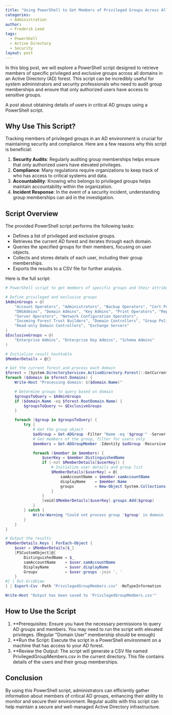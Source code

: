 ```yaml
---
title: "Using PowerShell to Get Members of Privileged Groups Across All Domains"
categories:
  - Administration
author:
  - Frederik Leed
tags:
  - PowerShell
  - Active Directory
  - Security
layout: post
---
```


In this blog post, we will explore a PowerShell script designed to retrieve members of specific privileged and exclusive groups across all domains in an Active Directory (AD) forest. This script can be incredibly useful for system administrators and security professionals who need to audit group memberships and ensure that only authorized users have access to sensitive groups.

A post about obtaining details of users in critical AD groups using a PowerShell script.

## Why Use This Script?

Tracking members of privileged groups in an AD environment is crucial for maintaining security and compliance. Here are a few reasons why this script is beneficial:

1. **Security Audits**: Regularly auditing group memberships helps ensure that only authorized users have elevated privileges.
2. **Compliance**: Many regulations require organizations to keep track of who has access to critical systems and data.
3. **Accountability**: Knowing who belongs to privileged groups helps maintain accountability within the organization.
4. **Incident Response**: In the event of a security incident, understanding group memberships can aid in the investigation.

## Script Overview

The provided PowerShell script performs the following tasks:

- Defines a list of privileged and exclusive groups.
- Retrieves the current AD forest and iterates through each domain.
- Queries the specified groups for their members, focusing on user objects.
- Collects and stores details of each user, including their group memberships.
- Exports the results to a CSV file for further analysis.

Here is the full script:

```powershell
# PowerShell script to get members of specific groups and their attributes across all domains

# Define privileged and exclusive groups
$AdminGroups = @(
    "Account Operators", "Administrators", "Backup Operators", "Cert Publishers",
    "DNSAdmins", "Domain Admins", "Key Admins", "Print Operators", "Replicator",
    "Server Operators", "Network Configuration Operators",
    "Incoming Forest Trust Builders", "Domain Controllers", "Group Policy Creator Owners",
    "Read-only Domain Controllers", "Exchange Servers"
)
$ExclusiveGroups = @(
    "Enterprise Admins", "Enterprise Key Admins", "Schema Admins"
)

# Initialize result hashtable
$MemberDetails = @{}

# Get the current forest and process each domain
$forest = [System.DirectoryServices.ActiveDirectory.Forest]::GetCurrentForest()
foreach ($domain in $forest.Domains) {
    Write-Host "Processing domain: $($domain.Name)"

    # Determine groups to query based on domain
    $groupsToQuery = $AdminGroups
    if ($domain.Name -eq $forest.RootDomain.Name) {
        $groupsToQuery += $ExclusiveGroups
    }

    foreach ($group in $groupsToQuery) {
        try {
            # Get the group object
            $adGroup = Get-ADGroup -Filter "Name -eq '$group'" -Server $domain.Name -ErrorAction Stop
            # Get members of the group, filter for users only
            $members = Get-ADGroupMember -Identity $adGroup -Recursive -Server $domain.Name -ErrorAction Stop | Where-Object {$_.objectClass -eq "User"}

            foreach ($member in $members) {
                $userKey = $member.DistinguishedName
                if (-not $MemberDetails[$userKey]) {
                    # Initialize user details and group list
                    $MemberDetails[$userKey] = @{
                        samAccountName = $member.samAccountName
                        displayName    = $member.Name
                        groups         = New-Object System.Collections.ArrayList
                    }
                }
                [void]$MemberDetails[$userKey].groups.Add($group)
            }
        } catch {
            Write-Warning "Could not process group '$group' in domain '$($domain.Name)': $_"
        }
    }
}

# Output the results
$MemberDetails.Keys | ForEach-Object {
    $user = $MemberDetails[$_]
    [PSCustomObject]@{
        DistinguishedName = $_
        samAccountName    = $user.samAccountName
        DisplayName       = $user.displayName
        Groups            = $user.groups -join ', '
    }
#} | Out-GridView
} | Export-Csv -Path "PrivilegedGroupMembers.csv" -NoTypeInformation

Write-Host "Output has been saved to 'PrivilegedGroupMembers.csv'"
```

## How to Use the Script

1. **Prerequisites: Ensure you have the necessary permissions to query AD groups and members. You may need to run the script with elevated privileges. (Regular "Domain User" membership should be enough)
2. **Run the Script: Execute the script in a PowerShell environment on a machine that has access to your AD forest.
3. **Review the Output: The script will generate a CSV file named PrivilegedGroupMembers.csv in the current directory. This file contains details of the users and their group memberships.

## Conclusion

By using this PowerShell script, administrators can efficiently gather information about members of critical AD groups, enhancing their ability to monitor and secure their environment. Regular audits with this script can help maintain a secure and well-managed Active Directory infrastructure.